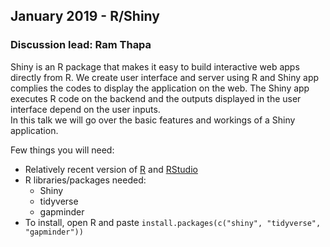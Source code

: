 ## January 2019 - R/Shiny

### Discussion lead: Ram Thapa

Shiny is an R package that makes it easy to build interactive web apps directly from R. We create user interface and server using R and Shiny app complies the codes to display the application on the web. The Shiny app executes R code on the backend and the outputs displayed in the user interface depend on the user inputs.  
In this talk we will go over the basic features and workings of a Shiny application. 

Few things you will need:
* Relatively recent version of [R](https://cloud.r-project.org/) and [RStudio](https://www.rstudio.com/products/rstudio/download/)
* R libraries/packages needed:
    * Shiny
    * tidyverse
    * gapminder
* To install, open R and paste `install.packages(c("shiny", "tidyverse", "gapminder"))`